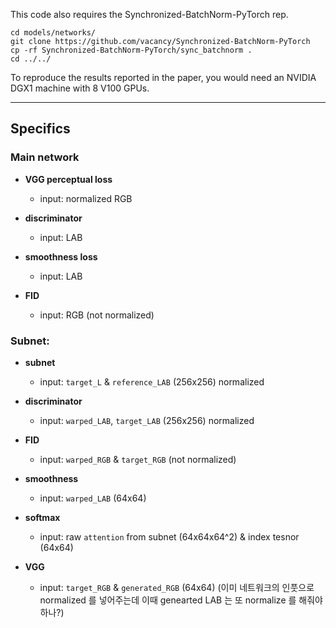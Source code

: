 This code also requires the Synchronized-BatchNorm-PyTorch rep.
```
cd models/networks/
git clone https://github.com/vacancy/Synchronized-BatchNorm-PyTorch
cp -rf Synchronized-BatchNorm-PyTorch/sync_batchnorm .
cd ../../
```

To reproduce the results reported in the paper, you would need an NVIDIA DGX1 machine with 8 V100 GPUs.

---

## Specifics

### Main network
- **VGG perceptual loss**
  - input: normalized RGB

- **discriminator**
  - input: LAB

- **smoothness loss**
  - input: LAB

- **FID**
  - input: RGB (not normalized)


### Subnet:

- **subnet**
  - input:  `target_L`  & `reference_LAB` (256x256) normalized

- **discriminator**
  - input: `warped_LAB`, `target_LAB` (256x256) normalized

- **FID**
  - input: `warped_RGB` & `target_RGB` (not normalized)

- **smoothness**
  - input: `warped_LAB` (64x64)

- **softmax**
  - input: raw `attention` from subnet (64x64x64^2) & index tesnor (64x64)

- **VGG**
  - input: `target_RGB` & `generated_RGB` (64x64) (이미 네트워크의 인풋으로 normalized 를 넣어주는데 이때 genearted LAB 는 또 normalize 를 해줘야하나?)
